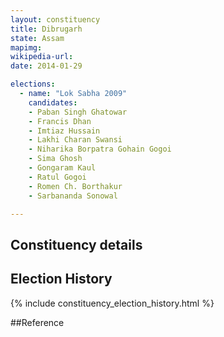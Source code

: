 ```yaml
---
layout: constituency
title: Dibrugarh
state: Assam
mapimg: 
wikipedia-url: 
date: 2014-01-29

elections: 
  - name: "Lok Sabha 2009"
    candidates: 
    - Paban Singh Ghatowar 
    - Francis Dhan 
    - Imtiaz Hussain 
    - Lakhi Charan Swansi 
    - Niharika Borpatra Gohain Gogoi 
    - Sima Ghosh 
    - Gongaram Kaul 
    - Ratul Gogoi 
    - Romen Ch. Borthakur 
    - Sarbananda Sonowal 

---
```

## Constituency details


## Election History
{% include constituency_election_history.html %}

##Reference
